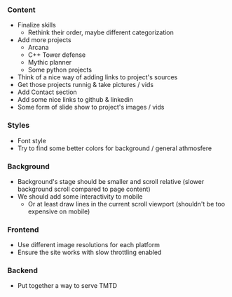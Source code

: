 
### Content
- Finalize skills
    - Rethink their order, maybe different categorization
- Add more projects
    - Arcana
    - C++ Tower defense
    - Mythic planner
    - Some python projects
- Think of a nice way of adding links to project's sources
- Get those projects runnig & take pictures / vids
- Add Contact section
- Add some nice links to github & linkedin
- Some form of slide show to project's images / vids

### Styles
- Font style
- Try to find some better colors for background / general athmosfere

### Background
- Background's stage should be smaller and scroll relative (slower background scroll compared to page content)
- We should add some interactivity to mobile
    - Or at least draw lines in the current scroll viewport (shouldn't be too expensive on mobile)

### Frontend
- Use different image resolutions for each platform
- Ensure the site works with slow throttling enabled

### Backend
- Put together a way to serve TMTD